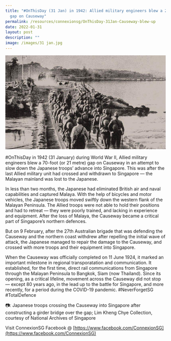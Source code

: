 ```yaml
---
title: "#OnThisDay (31 Jan) in 1942: Allied military engineers blew a 21 metre
  gap on Causeway"
permalink: /resources/connexionsg/OnThisDay-31Jan-Causeway-blew-up
date: 2022-01-31
layout: post
description: ""
image: /images/31 jan.jpg
---
```


![](/images/31%20jan.jpg)

#OnThisDay in 1942 (31 January) during World War II, Allied military engineers blew a 70-foot (or 21 metre) gap on Causeway in an attempt to slow down the Japanese troops’ advance into Singapore. This was after the last Allied military unit had crossed and withdrawn to Singapore — the Malayan mainland was lost to the Japanese.

In less than two months, the Japanese had eliminated British air and naval capabilities and captured Malaya. With the help of bicycles and motor vehicles, the Japanese troops moved swiftly down the western flank of the Malayan Peninsula. The Allied troops were not able to hold their positions and had to retreat — they were poorly trained, and lacking in experience and equipment. After the loss of Malaya, the Causeway became a critical part of Singapore’s northern defences.

But on 9 February, after the 27th Australian brigade that was defending the Causeway and the northern coast withdrew after repelling the initial wave of attack, the Japanese managed to repair the damage to the Causeway, and crossed with more troops and their equipment into Singapore.

When the Causeway was officially completed on 11 June 1924, it marked an important milestone in regional transporatation and communication. It established, for the first time, direct rail communications from Singapore through the Malayan Peninsula to Bangkok, Siam (now Thailand). Since its opening, as a critical lifeline, movement across the Causeway did not stop — except 80 years ago, in the lead up to the battle for Singapore, and more recently, for a period during the COVID-19 pandemic. #NeverForgetSG #TotalDefence

📷: Japanese troops crossing the Causeway into Singapore after constructing a girder bridge over the gap; Lim Kheng Chye Collection, courtesy of National Archives of Singapore

Visit ConnexionSG Facebook @ [https://www.facebook.com/ConnexionSG](https://www.facebook.com/ConnexionSG)